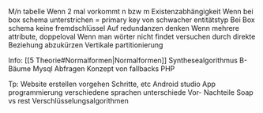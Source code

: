 M/n tabelle
Wenn 2 mal vorkommt n bzw m
Existenzabhängigkeit
Wenn bei box schema unterstrichen = primary key von schwacher entitätstyp
Bei Box schema keine fremdschlüssel
Auf redundanzen denken
Wenn mehrere attribute, doppeloval
Wenn man wörter nicht findet versuchen durch direkte Beziehung abzukürzen
Vertikale partitionierung

Info:
[[5 Theorie#Normalformen|Normalformen]]
Synthesealgorithmus
B-Bäume
Mysql Abfragen
Konzept von fallbacks
PHP

Tp:
Website erstellen vorgehen
Schritte, etc
Android studio
App programmierung verschiedene sprachen unterschiede
Vor- Nachteile
Soap vs rest
Verschlüsselungsalgorithmen